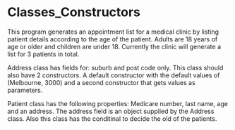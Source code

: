 # Classes_Constructors
This program generates an appointment list for a medical clinic by listing patient details according to the age of the patient. Adults are 18 years of age or older and children are under 18. Currently the clinic will generate a list for 3 patients in total.

Address class has fields for: suburb and post code only. This class should also have 2 constructors. A default constructor with the default values of (Melbourne, 3000) and a second constructor that gets values as parameters.

Patient class has the following properties: Medicare number, last name, age and an address. The address field is an object supplied by the Address class. Also this class has the conditinal to decide the old of the patients.
